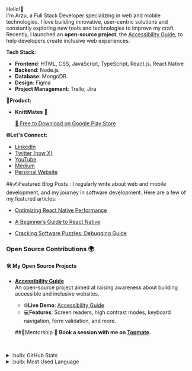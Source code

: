 Hello!👋  
I'm Arzu, a Full Stack Developer specializing in web and mobile technologies. I love building innovative, user-centric solutions and constantly exploring new tools and technologies to improve my craft.
Recently, I launched an **open-source project**, the [Accessibility Guide](https://github.com/arzucaner/web-accessibility-guide), to help developers create inclusive web experiences.

**Tech Stack:**
 
- **Frontend**: HTML, CSS, JavaScript, TypeScript, React.js, React Native 
- **Backend**: Node.js
- **Database**: MongoDB
- **Design**: Figma 
- **Project Management**: Trello, Jira

**🌟Product:**

- **KnittMates** 🧶

   [📲 Free to Download on Google Play Store](https://play.google.com/store/apps/details?id=com.innoaits.knitmate&pcampaignid=web_share)

**🌐Let's Connect:**

- [LinkedIn](https://www.linkedin.com/in/arzucaner/)  
- [Twitter (now X)](https://x.com/arz_ugny)   
- [YouTube](https://www.youtube.com/@Codearz)   
- [Medium](https://arzugny.medium.com/)
- [Personal Website](https://arzucaner.github.io/codearz/)

  
##✍️Featured Blog Posts :
I regularly write about web and mobile development, and my journey in software development. Here are a few of my featured articles:

- [Optimizing React Native Performance](https://arzugny.medium.com/optimizing-react-native-performance-3d979d9f373b)  

- [A Beginner’s Guide to React Native](https://engineering.teknasyon.com/a-beginners-guide-to-react-native-769ef818e1b0)  

- [Cracking Software Puzzles: Debugging Guide](https://arzugny.medium.com/cracking-software-puzzles-debugging-guide-87da909b1283)  


 ### Open Source Contributions 🌍
 #### 🛠️ **My Open Source Projects**
- **[Accessibility Guide](https://github.com/arzucaner/web-accessibility-guide)**  
  An open-source project aimed at raising awareness about building accessible and inclusive websites.  
  - 🌐**Live Demo**: [Accessibility Guide](https://arzucaner.github.io/web-accessibility-guide/)  
  - 💻**Features**: Screen readers, high contrast modes, keyboard navigation, form validation, and more.
 
  ##🌟Mentorship
  📅 **Book a session with me on [Topmate](https://topmate.io/arzu_guney/).**  

  <br />

<details>
<summary>:bulb: GitHub Stats</summary>
<img src="https://github-readme-stats.vercel.app/api?username=arzucaner&show_icons=true&theme=dracula">
</details>
 
<details>
<summary>:bulb: Most Used Language</summary>
<img src="https://github-readme-stats.vercel.app/api/top-langs/?username=arzucaner&layout=compact">
</details>
